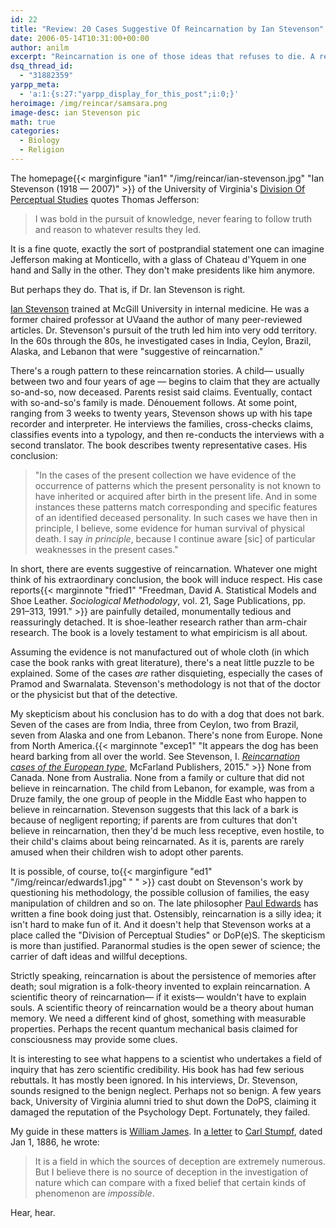 ```yaml
---
id: 22
title: "Review: 20 Cases Suggestive Of Reincarnation by Ian Stevenson"
date: 2006-05-14T10:31:00+00:00
author: anilm
excerpt: "Reincarnation is one of those ideas that refuses to die. A review of Ian Stevenson's empirical studies."
dsq_thread_id:
  - "31882359"
yarpp_meta:
  - 'a:1:{s:27:"yarpp_display_for_this_post";i:0;}'
heroimage: /img/reincar/samsara.png
image-desc: ian Stevenson pic
math: true
categories:
  - Biology
  - Religion
---
```

The homepage{{< marginfigure "ian1" "/img/reincar/ian-stevenson.jpg" "Ian Stevenson (1918 &mdash; 2007)" >}} of the University of Virginia's [Division Of Perceptual Studies](http://www.healthsystem.virginia.edu/internet/personalitystudies/) quotes Thomas Jefferson:

> I was bold in the pursuit of knowledge, never fearing to follow truth and reason to whatever results they led.

It is a fine quote, exactly the sort of postprandial statement one can imagine Jefferson making at Monticello, with a glass of Chateau d'Yquem in one hand and Sally in the other. They don't make presidents like him anymore.

But perhaps they do. That is, if Dr. Ian Stevenson is right. 

[Ian Stevenson](href="http://www.healthsystem.virginia.edu/internet/psychiatric/stevenson.cfm) trained at McGill University in internal medicine. He was a former chaired professor at UVaand the author of many peer-reviewed articles. Dr. Stevenson's pursuit of the truth led him into very odd territory. In the 60s through the 80s, he investigated cases in India, Ceylon, Brazil, Alaska, and Lebanon that were "suggestive of reincarnation."

There's a rough pattern to these reincarnation stories. A child&mdash; usually between two and four years of age &mdash; begins to claim that they are actually so-and-so, now deceased. Parents resist said claims. Eventually, contact with so-and-so's family is made. Dénouement follows. At some point, ranging from 3 weeks to twenty years, Stevenson shows up with his tape recorder and interpreter. He interviews the families, cross-checks claims, classifies events into a typology, and then re-conducts the interviews with a second translator. The book describes twenty representative cases. His conclusion:

>"In the cases of the present collection we have evidence of the occurrence of patterns which the present personality is not known to have inherited or acquired after birth in the present life. And in some instances these patterns match corresponding and specific features of an identified deceased personality. In such cases we have then in principle, I believe, some evidence for human survival of physical death. I say _in principle_, because I continue aware [sic] of particular weaknesses in the present cases."

In short, there are events suggestive of reincarnation. Whatever one might think of his extraordinary conclusion, the book will induce respect. His case reports{{< marginnote "fried1" "Freedman, David A. Statistical Models and Shoe Leather. _Sociological Methodology_, vol. 21, Sage Publications, pp. 291–313, 1991." >}} are painfully detailed, monumentally tedious and reassuringly detached. It is shoe-leather research rather than arm-chair research. The book is a lovely testament to what empiricism is all about.

Assuming the evidence is not manufactured out of whole cloth (in which case the book ranks with great literature), there's a neat little puzzle to be explained. Some of the cases _are_ rather disquieting, especially the cases of Pramod and Swarnalata. Stevenson's methodology is not that of the doctor or the physicist but that of the detective.

My skepticism about his conclusion has to do with a dog that does not bark. Seven of the cases are from India, three from Ceylon, two from Brazil, seven from Alaska and one from Lebanon. There's none from Europe. None from North America.{{< marginnote "excep1" "It appears the dog has been heard barking from all over the world. See Stevenson, I. [_Reincarnation cases of the European type_](https://amzn.to/3x0KvNx), McFarland Publishers, 2015." >}} None from Canada. None from Australia. None from a family or culture that did not believe in reincarnation. The child from Lebanon, for example, was from a Druze family, the one group of people in the Middle East who happen to believe in reincarnation. Stevenson suggests that this lack of a bark is because of negligent reporting; if parents are from cultures that don't believe in reincarnation, then they'd be much less receptive, even hostile, to their child's claims about being reincarnated. As it is, parents are rarely amused when their children wish to adopt other parents.

It is possible, of course, to{{< marginfigure "ed1" "/img/reincar/edwards1.jpg" " " >}} cast doubt on Stevenson's work by questioning his methodology, the possible collusion of families, the  easy manipulation of children and so on. The late philosopher [Paul Edwards](http://en.wikipedia.org/wiki/Paul_Edwards_%28philosopher%29) has written a fine book doing just that. Ostensibly, reincarnation is a silly idea; it isn't  hard to make fun of it. And it doesn't help that Stevenson works at a place called the "Division of Perceptual Studies" or DoP(e)S. The skepticism is more than justified. Paranormal studies is the open sewer of science; the carrier of daft ideas and willful deceptions.

Strictly speaking, reincarnation is about the persistence of memories after death; soul migration is a folk-theory invented to explain reincarnation. A scientific theory of reincarnation&mdash; if it exists&mdash; wouldn't have to explain souls. A scientific theory of reincarnation would be a theory about human memory. We need a different kind of ghost, something with measurable properties. Perhaps the recent quantum mechanical basis claimed for consciousness may provide some clues.

It is interesting to see what happens to a scientist who undertakes a field of inquiry that has zero scientific credibility. His book has had few serious rebuttals. It has mostly been ignored. In his interviews, Dr. Stevenson, sounds resigned to the benign neglect. Perhaps not so benign. A few years back, University of Virginia alumni tried to shut down the DoPS, claiming it damaged the reputation of the Psychology Dept. Fortunately, they failed.

My guide in these matters is [William James](http://www.des.emory.edu/mfp/james.html). In [a letter](https://www.gutenberg.org/ebooks/40307) to [Carl Stumpf](http://en.wikipedia.org/wiki/Carl_Stumpf), dated Jan 1, 1886, he wrote:

>It is a field in which the sources of deception are extremely numerous. But I believe there is no source of deception in the investigation of nature which can compare with a fixed belief that certain kinds of phenomenon are _impossible_.

Hear, hear.
